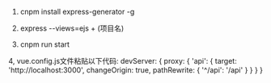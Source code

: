 1. cnpm install express-generator -g

2. express  --views=ejs + (项目名)

3. cnpm run start

4, vue.config.js文件粘贴以下代码:
devServer: {
    proxy: {
      'api': {
        target: 'http://localhost:3000',
        changeOrigin: true,
        pathRewrite: {
          '^/api': '/api'
        }
      }
    }
  }